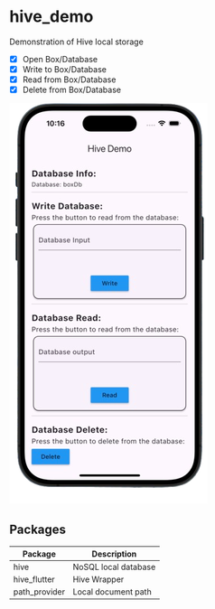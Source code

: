# hive_demo

Demonstration of Hive local storage

- [x] Open Box/Database
- [x] Write to Box/Database
- [x] Read from Box/Database
- [x] Delete from Box/Database

![Hive Demo](https://github.com/rosera/hive_demo/blob/main/screenshots/hive_demo.png "Mobile App")

## Packages

| Package       | Description          |
|---------------|----------------------|
| hive          | NoSQL local database |
| hive_flutter  | Hive Wrapper         |
| path_provider | Local document path  |


